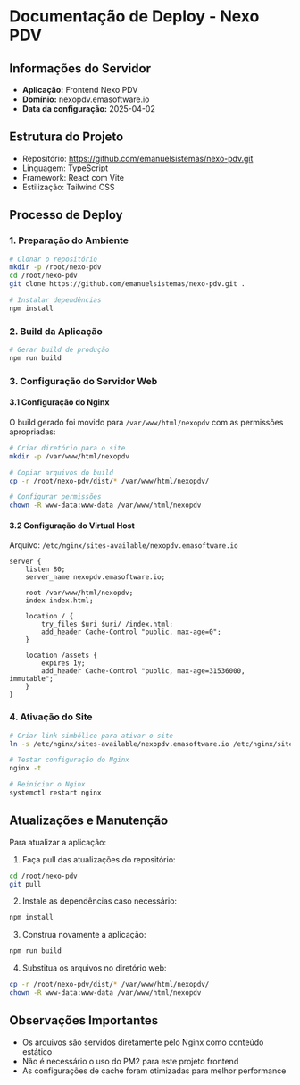 # Documentação de Deploy - Nexo PDV

## Informações do Servidor
- **Aplicação:** Frontend Nexo PDV
- **Domínio:** nexopdv.emasoftware.io
- **Data da configuração:** 2025-04-02

## Estrutura do Projeto
- Repositório: https://github.com/emanuelsistemas/nexo-pdv.git
- Linguagem: TypeScript
- Framework: React com Vite
- Estilização: Tailwind CSS

## Processo de Deploy

### 1. Preparação do Ambiente
```bash
# Clonar o repositório
mkdir -p /root/nexo-pdv
cd /root/nexo-pdv
git clone https://github.com/emanuelsistemas/nexo-pdv.git .

# Instalar dependências
npm install
```

### 2. Build da Aplicação
```bash
# Gerar build de produção
npm run build
```

### 3. Configuração do Servidor Web

#### 3.1 Configuração do Nginx
O build gerado foi movido para `/var/www/html/nexopdv` com as permissões apropriadas:

```bash
# Criar diretório para o site
mkdir -p /var/www/html/nexopdv

# Copiar arquivos do build
cp -r /root/nexo-pdv/dist/* /var/www/html/nexopdv/

# Configurar permissões
chown -R www-data:www-data /var/www/html/nexopdv
```

#### 3.2 Configuração do Virtual Host
Arquivo: `/etc/nginx/sites-available/nexopdv.emasoftware.io`
```nginx
server {
    listen 80;
    server_name nexopdv.emasoftware.io;

    root /var/www/html/nexopdv;
    index index.html;

    location / {
        try_files $uri $uri/ /index.html;
        add_header Cache-Control "public, max-age=0";
    }

    location /assets {
        expires 1y;
        add_header Cache-Control "public, max-age=31536000, immutable";
    }
}
```

### 4. Ativação do Site
```bash
# Criar link simbólico para ativar o site
ln -s /etc/nginx/sites-available/nexopdv.emasoftware.io /etc/nginx/sites-enabled/

# Testar configuração do Nginx
nginx -t

# Reiniciar o Nginx
systemctl restart nginx
```

## Atualizações e Manutenção

Para atualizar a aplicação:

1. Faça pull das atualizações do repositório:
```bash
cd /root/nexo-pdv
git pull
```

2. Instale as dependências caso necessário:
```bash
npm install
```

3. Construa novamente a aplicação:
```bash
npm run build
```

4. Substitua os arquivos no diretório web:
```bash
cp -r /root/nexo-pdv/dist/* /var/www/html/nexopdv/
chown -R www-data:www-data /var/www/html/nexopdv
```

## Observações Importantes
- Os arquivos são servidos diretamente pelo Nginx como conteúdo estático
- Não é necessário o uso do PM2 para este projeto frontend
- As configurações de cache foram otimizadas para melhor performance
